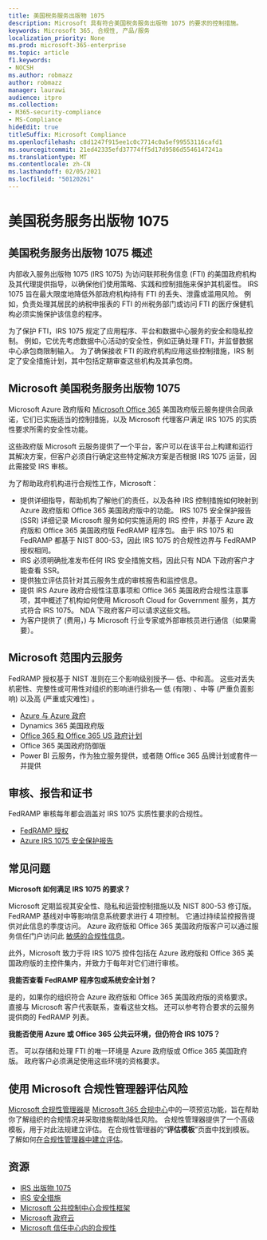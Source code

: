 ```yaml
---
title: 美国税务服务出版物 1075
description: Microsoft 具有符合美国税务服务出版物 1075 的要求的控制措施。
keywords: Microsoft 365, 合规性, 产品/服务
localization_priority: None
ms.prod: microsoft-365-enterprise
ms.topic: article
f1.keywords:
- NOCSH
ms.author: robmazz
author: robmazz
manager: laurawi
audience: itpro
ms.collection:
- M365-security-compliance
- MS-Compliance
hideEdit: true
titleSuffix: Microsoft Compliance
ms.openlocfilehash: c8d1247f915ee1c0c7714c0a5ef99553116cafd1
ms.sourcegitcommit: 21ed42335efd37774ff5d17d9586d5546147241a
ms.translationtype: MT
ms.contentlocale: zh-CN
ms.lasthandoff: 02/05/2021
ms.locfileid: "50120261"
---
```

# <a name="us-internal-revenue-service-publication-1075"></a>美国税务服务出版物 1075

## <a name="us-internal-revenue-service-publication-1075-overview"></a>美国税务服务出版物 1075 概述

内部收入服务出版物 1075 (IRS 1075) 为访问联邦税务信息 (FTI) 的美国政府机构及其代理提供指导，以确保他们使用策略、实践和控制措施来保护其机密性。 IRS 1075 旨在最大限度地降低外部政府机构持有 FTI 的丢失、泄露或滥用风险。 例如，负责处理其居民的纳税申报表的 FTI 的州税务部门或访问 FTI 的医疗保健机构必须实施保护该信息的程序。  
  
为了保护 FTI，IRS 1075 规定了应用程序、平台和数据中心服务的安全和隐私控制。 例如，它优先考虑数据中心活动的安全性，例如正确处理 FTI，并监督数据中心承包商限制输入。 为了确保接收 FTI 的政府机构应用这些控制措施，IRS 制定了安全措施计划，其中包括定期审查这些机构及其承包商。

## <a name="microsoft-and-us-internal-revenue-service-publication-1075"></a>Microsoft 美国税务服务出版物 1075

Microsoft Azure 政府版和 [Microsoft Office 365](https://products.office.com/government/office-365-web-services-for-government) 美国政府版云服务提供合同承诺，它们已实施适当的控制措施，以及 Microsoft 代理客户满足 IRS 1075 的实质性要求所需的安全性功能。  
  
这些政府版 Microsoft 云服务提供了一个平台，客户可以在该平台上构建和运行其解决方案，但客户必须自行确定这些特定解决方案是否根据 IRS 1075 运营，因此需接受 IRS 审核。  
  
为了帮助政府机构进行合规性工作，Microsoft：

- 提供详细指导，帮助机构了解他们的责任，以及各种 IRS 控制措施如何映射到 Azure 政府版和 Office 365 美国政府版中的功能。 IRS 1075 安全保护报告 (SSR) 详细记录 Microsoft 服务如何实施适用的 IRS 控件，并基于 Azure 政府版和 Office 365 美国政府版 FedRAMP 程序包。 由于 IRS 1075 和 FedRAMP 都基于 NIST 800-53，因此 IRS 1075 的合规性边界与 FedRAMP 授权相同。
- IRS 必须明确批准发布任何 IRS 安全措施文档，因此只有 NDA 下政府客户才能查看 SSR。
- 提供独立评估员针对其云服务生成的审核报告和监控信息。
- 提供 IRS Azure 政府合规性注意事项和 Office 365 美国政府合规性注意事项，其中概述了机构如何使用 Microsoft Cloud for Government 服务，其方式符合 IRS 1075。 NDA 下政府客户可以请求这些文档。
- 为客户提供了 (费用，) 与 Microsoft 行业专家或外部审核员进行通信（如果需要）。

## <a name="microsoft-in-scope-cloud-services"></a>Microsoft 范围内云服务

FedRAMP 授权基于 NIST 准则在三个影响级别授予— 低、中和高。 这些对丢失机密性、完整性或可用性对组织的影响进行排名— 低 (有限) 、中等 (严重负面影响) 以及高 (严重或灾难性) 。

- [Azure 与 Azure 政府](https://azure.microsoft.com/global-infrastructure/government/)
- Dynamics 365 美国政府版
- [Office 365 和 Office 365 US 政府计划](https://go.microsoft.com/fwlink/p/?LinkID=2077751)
- Office 365 美国政府防御版
- Power BI 云服务，作为独立服务提供，或者随 Office 365 品牌计划或套件一并提供

## <a name="audits-reports-and-certificates"></a>审核、报告和证书

FedRAMP 审核每年都会涵盖对 IRS 1075 实质性要求的合规性。

- [FedRAMP 授权](https://marketplace.fedramp.gov/#/product/azure-government?sort=productName&productNameSearch=azure)
- [Azure IRS 1075 安全保护报告](https://aka.ms/AzureIRS1075SafeguardSecurityReport)

## <a name="frequently-asked-questions"></a>常见问题

**Microsoft 如何满足 IRS 1075 的要求？**

Microsoft 定期监视其安全性、隐私和运营控制措施以及 NIST 800-53 修订版。FedRAMP 基线对中等影响信息系统要求进行 4 项控制。 它通过持续监控报告提供对此信息的季度访问。 Azure 政府版和 Office 365 美国政府版客户可以通过服务信任门户访问此 [敏感的合规性信息](https://aka.ms/stphelp)。

此外，Microsoft 致力于将 IRS 1075 控件包括在 Azure 政府版和 Office 365 美国政府版的主控件集内，并致力于每年对它们进行审核。

**我能否查看 FedRAMP 程序包或系统安全计划？**

是的，如果你的组织符合 Azure 政府版和 Office 365 美国政府版的资格要求。 直接与 Microsoft 客户代表联系，查看这些文档。 还可以参考符合要求的云服务提供商的 FedRAMP 列表。

**我能否使用 Azure 或 Office 365 公共云环境，但仍符合 IRS 1075？**

否。 可以存储和处理 FTI 的唯一环境是 Azure 政府版或 Office 365 美国政府版。 政府客户必须满足使用这些环境的资格要求。

## <a name="use-microsoft-compliance-manager-to-assess-your-risk"></a>使用 Microsoft 合规性管理器评估风险

[Microsoft 合规性管理器](/microsoft-365/compliance/compliance-manager)是 [Microsoft 365 合规中心](/microsoft-365/compliance/microsoft-365-compliance-center)中的一项预览功能，旨在帮助你了解组织的合规情况并采取措施帮助降低风险。 合规性管理器提供了一个高级模板，用于对此法规建立评估。 在合规性管理器的“**评估模板**”页面中找到模板。 了解如何[在合规性管理器中建立评估](/microsoft-365/compliance/compliance-manager-assessments)。

## <a name="resources"></a>资源

- [IRS 出版物 1075](https://www.irs.gov/pub/irs-pdf/p1075.pdf)
- [IRS 安全措施](https://www.irs.gov/uac/Safeguards-Program)
- [Microsoft 公共控制中心合规性框架](https://www.microsoft.com/trust-center/compliance/compliance-overview)
- [Microsoft 政府云](https://azure.microsoft.com/global-infrastructure/government/)
- [Microsoft 信任中心内的合规性](https://www.microsoft.com/trust-center/compliance/compliance-overview)
